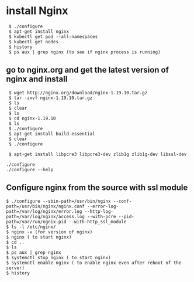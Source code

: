 # install Nginx
     $ ./configure
     $ apt-get install nginx
     $ kubectl get pod --all-namespaces
     $ kubectl get nodes
     $ history
     $ ps aux | grep nginx (to see if nginx process is running) 

## go to nginx.org and get the latest version of nginx and install 

     $ wget http://nginx.org/download/nginx-1.19.10.tar.gz
     $ tar -zxvf nginx-1.19.10.tar.gz
     $ ls
     $ clear
     $ ls
     $ cd nginx-1.19.10
     $ ls
     $ ./configure
     $ apt-get install build-essential
     $ clear
     $ ./configure
     
     $ apt-get install libpcre3 libpcre3-dev zlib1g zlib1g-dev libssl-dev

    ./configure
    ./configure --help

## Configure nginx from the source with ssl module 
    $ ./configure --sbin-path=/usr/bin/nginx --conf-path=/usr/bin/nginx/nginx.conf --error-log-path=/var/log/nginx/error.log --http-log-path=/var/log/nginx/access.log --with-pcre --pid-path=/var/run/ngnix.pid --with-http_ssl_module
    $ ls -l /etc/nginx/
    $ nginx -v (for version of nginx)
    $ nginx ( to start nginx) 
    $ cd ..
    $ ls
    $ ps aux | grep nginx
    $ systemctl stop nginx ( to start nginx) 
    $ systemctl enable nginx ( to enable nginx even after reboot of the server) 
    $ history
